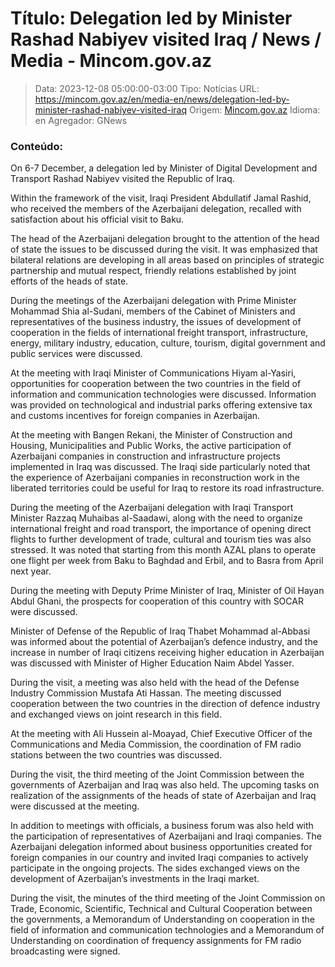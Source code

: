 # Título: Delegation led by Minister Rashad Nabiyev visited Iraq / News / Media - Mincom.gov.az

>Data: 2023-12-08 05:00:00-03:00
>Tipo: Notícias
>URL: https://mincom.gov.az/en/media-en/news/delegation-led-by-minister-rashad-nabiyev-visited-iraq
>Origem: [Mincom.gov.az](https://mincom.gov.az)
>Idioma: en
>Agregador: GNews

### Conteúdo:

On 6-7 December, a delegation led by Minister of Digital Development and Transport Rashad Nabiyev visited the Republic of Iraq.

Within the framework of the visit, Iraqi President Abdullatif Jamal Rashid, who received the members of the Azerbaijani delegation, recalled with satisfaction about his official visit to Baku.

The head of the Azerbaijani delegation brought to the attention of the head of state the issues to be discussed during the visit. It was emphasized that bilateral relations are developing in all areas based on principles of strategic partnership and mutual respect, friendly relations established by joint efforts of the heads of state.

During the meetings of the Azerbaijani delegation with Prime Minister Mohammad Shia al-Sudani, members of the Cabinet of Ministers and representatives of the business industry, the issues of development of cooperation in the fields of international freight transport, infrastructure, energy, military industry, education, culture, tourism, digital government and public services were discussed.

At the meeting with Iraqi Minister of Communications Hiyam al-Yasiri, opportunities for cooperation between the two countries in the field of information and communication technologies were discussed. Information was provided on technological and industrial parks offering extensive tax and customs incentives for foreign companies in Azerbaijan.

At the meeting with Bangen Rekani, the Minister of Construction and Housing, Municipalities and Public Works, the active participation of Azerbaijani companies in construction and infrastructure projects implemented in Iraq was discussed. The Iraqi side particularly noted that the experience of Azerbaijani companies in reconstruction work in the liberated territories could be useful for Iraq to restore its road infrastructure.

During the meeting of the Azerbaijani delegation with Iraqi Transport Minister Razzaq Muhaibas al-Saadawi, along with the need to organize international freight and road transport, the importance of opening direct flights to further development of trade, cultural and tourism ties was also stressed. It was noted that starting from this month AZAL plans to operate one flight per week from Baku to Baghdad and Erbil, and to Basra from April next year.

During the meeting with Deputy Prime Minister of Iraq, Minister of Oil Hayan Abdul Ghani, the prospects for cooperation of this country with SOCAR were discussed.

Minister of Defense of the Republic of Iraq Thabet Mohammad al-Abbasi was informed about the potential of Azerbaijan’s defence industry, and the increase in number of Iraqi citizens receiving higher education in Azerbaijan was discussed with Minister of Higher Education Naim Abdel Yasser.

During the visit, a meeting was also held with the head of the Defense Industry Commission Mustafa Ati Hassan. The meeting discussed cooperation between the two countries in the direction of defence industry and exchanged views on joint research in this field.

At the meeting with Ali Hussein al-Moayad, Chief Executive Officer of the Communications and Media Commission, the coordination of FM radio stations between the two countries was discussed.

During the visit, the third meeting of the Joint Commission between the governments of Azerbaijan and Iraq was also held. The upcoming tasks on realization of the assignments of the heads of state of Azerbaijan and Iraq were discussed at the meeting.

In addition to meetings with officials, a business forum was also held with the participation of representatives of Azerbaijani and Iraqi companies. The Azerbaijani delegation informed about business opportunities created for foreign companies in our country and invited Iraqi companies to actively participate in the ongoing projects. The sides exchanged views on the development of Azerbaijan’s investments in the Iraqi market.

During the visit, the minutes of the third meeting of the Joint Commission on Trade, Economic, Scientific, Technical and Cultural Cooperation between the governments, a Memorandum of Understanding on cooperation in the field of information and communication technologies and a Memorandum of Understanding on coordination of frequency assignments for FM radio broadcasting were signed.
